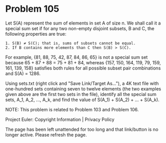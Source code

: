 #   Problem 105

   Let S(A) represent the sum of elements in set A of size n. We shall call
   it a special sum set if for any two non-empty disjoint subsets, B and C,
   the following properties are true:

    1. S(B) ≠ S(C); that is, sums of subsets cannot be equal.
    2. If B contains more elements than C then S(B) > S(C).

   For example, {81, 88, 75, 42, 87, 84, 86, 65} is not a special sum set
   because 65 + 87 + 88 = 75 + 81 + 84, whereas {157, 150, 164, 119, 79, 159,
   161, 139, 158} satisfies both rules for all possible subset pair
   combinations and S(A) = 1286.

   Using sets.txt (right click and "Save Link/Target As..."), a 4K text file
   with one-hundred sets containing seven to twelve elements (the two
   examples given above are the first two sets in the file), identify all the
   special sum sets, A_1, A_2, ..., A_k, and find the value of S(A_1) +
   S(A_2) + ... + S(A_k).

   NOTE: This problem is related to Problem 103 and Problem 106.

   Project Euler: Copyright Information | Privacy Policy

   The page has been left unattended for too long and that link/button is no
   longer active. Please refresh the page.
